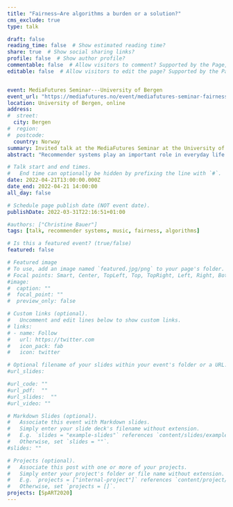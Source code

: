 ```yaml
---
title: "Fairness—Are algorithms a burden or a solution?"
cms_exclude: true
type: talk

draft: false
reading_time: false  # Show estimated reading time?
share: true  # Show social sharing links?
profile: false  # Show author profile?
commentable: false  # Allow visitors to comment? Supported by the Page, Post, and Docs content types.
editable: false  # Allow visitors to edit the page? Supported by the Page, Post, and Docs content types.


event: MediaFutures Seminar---University of Bergen
event_url: "https://mediafutures.no/event/mediafutures-seminar-fairness-are-algorithms-a-burden-or-a-solution-dr-christine-bauer-assistant-professor-at-utrecht-university/"
location: University of Bergen, online
address:
#  street: 
  city: Bergen
#  region:
#  postcode:
  country: Norway
summary: Invited talk at the MediaFutures Seminar at the University of Bergen.
abstract: "Recommender systems play an important role in everyday life. These systems assist users in choosing products to buy, movies to watch, or news articles to read. With their wide usage, there is an increasing pressure that such systems are fair. Besides serving diverse groups of users, recommenders need to represent and serve item providers in a fair manner, too. But what is fair? In this talk, I will present research on fairness in music recommender systems taking the artists’ perspective. What do artists consider fair? Are algorithms a burden or a solution? In particular, I will zoom in on recent research on gender bias in music recommenders and how we can address this issue."

# Talk start and end times.
#   End time can optionally be hidden by prefixing the line with `#`.
date: 2022-04-21T13:00:00.000Z
date_end: 2022-04-21 14:00:00
all_day: false

# Schedule page publish date (NOT event date).
publishDate: 2022-03-31T22:16:51+01:00

#authors: ["Christine Bauer"]
tags: [talk, recommender systems, music, fairness, algorithms]

# Is this a featured event? (true/false)
featured: false

# Featured image
# To use, add an image named `featured.jpg/png` to your page's folder. 
# Focal points: Smart, Center, TopLeft, Top, TopRight, Left, Right, BottomLeft, Bottom, BottomRight.
#image:
#  caption: ""
#  focal_point: ""
#  preview_only: false

# Custom links (optional).
#   Uncomment and edit lines below to show custom links.
# links:
# - name: Follow
#   url: https://twitter.com
#   icon_pack: fab
#   icon: twitter

# Optional filename of your slides within your event's folder or a URL.
#url_slides:

#url_code: ""
#url_pdf:  ""
#url_slides:  ""
#url_video: ""

# Markdown Slides (optional).
#   Associate this event with Markdown slides.
#   Simply enter your slide deck's filename without extension.
#   E.g. `slides = "example-slides"` references `content/slides/example-slides.md`.
#   Otherwise, set `slides = ""`.
#slides: ""

# Projects (optional).
#   Associate this post with one or more of your projects.
#   Simply enter your project's folder or file name without extension.
#   E.g. `projects = ["internal-project"]` references `content/project/deep-learning/index.md`.
#   Otherwise, set `projects = []`.
projects: [SpART2020]
---
```

